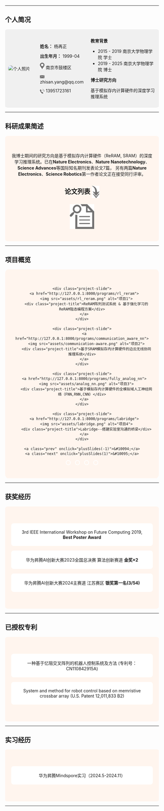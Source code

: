 <style>
/* 通用样式 */
.section {
  padding: 40px 20px;
}
.section h2 {
  font-weight: bold;
  text-align: center;
  margin-bottom: 20px;
}
.section a {
  text-decoration: none;
  color: inherit;
  transition: all 0.3s ease;
}
.section a:hover {
  filter: brightness(1.1);
}

/* 第一栏：个人简况 */
.personal-info {
  display: flex;
  background-color: #f0f0f0;
  padding: 10px;
  align-items: center;
  border-radius: 2%;
}
.personal-photo {
  flex: 0.8;
  text-align: left;
}
.personal-photo img {
  width: 120px;
  height: 175px;
  object-fit: cover;
  border-radius: 8px;
}
.personal-details {
  flex: 1.2;
  padding: 0 20px;
  text-align: left;
}
.personal-details p {
  margin: 12px 0;
}
.education {
  flex: 2;
  background-color: #f0f0f0;
  padding: 3px;
  border-radius: 2%;
}

/* 第二栏：科研成果简述 */
.research {
  background-color: seashell;
  text-align: center;
  border-radius: 2%;
}
.research .paper-link img {
  width: 40px;
  transition: all 0.3s ease;
}
.research .paper-link img:hover {
  box-shadow: 0 0 10px #333;
  transform: scale(1.1);
  border-radius: 8px;
}

/* 第三栏：项目概览 */
.projects {
  background-color: seashell;
  text-align: center;
  position: relative;
  border-radius: 2%;
}
.project-carousel {
  position: relative;
  max-width: 600px;
  margin: auto;
}
.project-slide {
  display: none;
}
.project-slide img {
  width: 100%;
  border-radius: 8px;
  transition: all 0.3s ease;
}
.project-slide img:hover {
  transform: scale(1.05);
  box-shadow: 0 0 15px #333;
}
.project-title {
  font-weight: bold;
  font-size: 30px;
  margin-top: 10px;
}
.project-title:hover {
  text-shadow: 0 0 5px #555;
}
.prev, .next {
  cursor: pointer;
  position: absolute;
  top: 50%;
  padding: 10px;
  margin-top: -20px;
  color: white;
  font-size: 70px;
  background-color: rgba(0,0,0,0.4);
  border-radius: 10%;
  transition: all 0.3s;
}
.prev:hover, .next:hover {
  background-color: rgba(0,0,0,0.7);
  transform: scale(1.5);
}
.prev { left: -80px; }
.next { right: -80px; }
.dots {
  text-align: center;
  margin-top: 10px;
}
.dot {
  height: 12px;
  width: 12px;
  margin: 0 5px;
  display: inline-block;
  border-radius: 50%;
  background-color: transparent;
  border: 2px solid white;
  cursor: pointer;
}
.active {
  background-color: white;
}

/* 第四栏：获奖经历 & 第五栏：专利 */
.awards, .patents, .intern {
  text-align: center;
}
.awards { background-color: seashell; border-radius: 2%;}
.patents { background-color: seashell; border-radius: 2%;}
.intern { background-color: seashell; border-radius: 2%;}
.card {
  background-color: white;
  margin: 15px auto;
  padding: 20px;
  max-width: 600px;
  border-radius: 8px;
  transition: all 0.3s ease;
}
.card:hover {
  box-shadow: 0 0 12px #333;
  transform: scale(1.02);
}
</style>

---

## **个人简况**

<!-- 第一栏：个人简况 -->
<div class="section personal-info">
  <div class="personal-photo" flex="0.8">
    <img src="assets/my_photo.jpg" alt="个人照片">
  </div>
  <div class="personal-details" flex="1.5">
    <p><b>姓名：</b> 杨再正</p>
    <p><b>出生年月：</b> 1999-04</p>
    <p><img src="assets/address_icon.png" alt="地址图标" width="15" vertical-align="middle"> 南京市鼓楼区</p>
    <p><img src="assets/email_icon.png" alt="邮箱图标" width="15" vertical-align="middle"> zhisan.yang@qq.com</p>
    <p><img src="assets/phone_icon.png" alt="电话图标" style="width:15px; vertical-align:middle;"> 13951723161</p>
  </div>
  <div class="education" flex="1">
    <p><b>教育背景</b></p>
    <ul>
      <li>2015 - 2019 南京大学物理学院 学士</li>
      <li>2019 - 2025 南京大学物理学院 博士</li>
    </ul>
      <p><strong>博士研究方向</strong></p>
      <p>基于模拟存内计算硬件的深度学习推理系统</p>
  </div>
</div>

---

## **科研成果简述**

<!-- 第二栏：科研成果简述 -->
<div class="section research">
  <p>我博士期间的研究方向是基于模拟存内计算硬件（ReRAM, SRAM）的深度学习推理系统。已在<strong>Nature Electronics</strong>、<strong>Nature Nanotechnology</strong>、<strong>Science Advances</strong>等国际知名期刊发表论文7篇，
  另有两篇<strong>Nature Electronics</strong>、<strong>Science Robotics</strong>第一作者论文正在接受同行评审。</p>
  <h2><strong>论文列表</strong> <img src="assets/arrow_icon.png" alt="箭头图标" style="width:25px; vertical-align:middle;"></h2>
  <a href="http://127.0.0.1:8000/papers" class="paper-link">
    <img src="assets/paper_icon.png" alt="论文图标" style="width:80px; vertical-align:middle;">
  </a>
</div>

---

## **项目概览**

<!-- 第三栏：项目概览 -->
<div class="section projects">
  <div class="project-carousel">

    <div class="project-slide">
      <a href="http://127.0.0.1:8000/programs/rl_reram">
        <img src="assets/rl_reram.png" alt="项目1">
        <div class="project-title">ReRAM阵列测试系统 & 基于强化学习的ReRAM阻态编程方案</div>
      </a>
    </div>

    <div class="project-slide">
      <a href="http://127.0.0.1:8000/programs/communication_aware_nn">
        <img src="assets/communication-aware.png" alt="项目2">
        <div class="project-title">基于SRAM模拟存内计算硬件的边云无线协同推理系统</div>
      </a>
    </div>

    <div class="project-slide">
      <a href="http://127.0.0.1:8000/programs/fully_analog_nn">
        <img src="assets/analog_nn.png" alt="项目3">
        <div class="project-title">基于模拟存内计算硬件的全模拟域人工神经网络（FNN,RNN,CNN）</div>
      </a>
    </div>

    <div class="project-slide">
      <a href="http://127.0.0.1:8000/programs/labridge">
        <img src="assets/labridge.png" alt="项目4">
        <div class="project-title">Labridge--搭建实验室沟通的桥梁</div>
      </a>
    </div>

    <a class="prev" onclick="plusSlides(-1)">&#10094;</a>
    <a class="next" onclick="plusSlides(1)">&#10095;</a>
  </div>

  <div class="dots">
    <span class="dot" onclick="currentSlide(1)"></span>
    <span class="dot" onclick="currentSlide(2)"></span>
    <span class="dot" onclick="currentSlide(3)"></span>
    <span class="dot" onclick="currentSlide(4)"></span>
  </div>
</div>

---

## **获奖经历**

<!-- 第四栏：获奖经历 -->
<div class="section awards">
  <a href="https://scramblingsnail.github.io/CurriculumVitae/awards/best_poster_award"><div class="card">3rd IEEE International Workshop on Future Computing 2019, <strong>Best Poster Award</strong></div></a>
  <a href="https://scramblingsnail.github.io/CurriculumVitae/awards/ascend2023"><div class="card">华为昇腾AI创新大赛2023全国总决赛 算法创新赛道 <strong>金奖×2</strong></div></a>
  <a href="https://scramblingsnail.github.io/CurriculumVitae/awards/ascend2024"><div class="card">华为昇腾AI创新大赛2024主赛道 江苏赛区 <b>银奖第一名(3/54)</b></div></a>
</div>

---

## **已授权专利**

<!-- 第五栏：已授权专利 -->
<div class="section patents">
  <a href="https://scramblingsnail.github.io/CurriculumVitae/patents/ca_patent"><div class="card">一种基于忆阻交叉阵列的机器人控制系统及方法 (专利号：CN110842915A)</div></a>
  <a href="https://scramblingsnail.github.io/CurriculumVitae/patents/us_patent"><div class="card">System and method for robot control based on memristive crossbar array (U.S. Patent 12,011,833 B2)</div></a>
</div>

---

## **实习经历**
<div class="section intern">
  <a href="https://scramblingsnail.github.io/CurriculumVitae/intern"><div class="card">华为昇腾Mindspore实习（2024.5-2024.11）</div></a>
</div>

---

<script>
let slideIndex = 1;
showSlides(slideIndex);
function plusSlides(n) { showSlides(slideIndex += n); }
function currentSlide(n) { showSlides(slideIndex = n); }
function showSlides(n) {
  let i;
  let slides = document.getElementsByClassName("project-slide");
  let dots = document.getElementsByClassName("dot");
  if (n > slides.length) {slideIndex = 1}
  if (n < 1) {slideIndex = slides.length}
  for (i = 0; i < slides.length; i++) {
    slides[i].style.display = "none";
  }
  for (i = 0; i < dots.length; i++) {
    dots[i].className = dots[i].className.replace(" active", "");
  }
  slides[slideIndex-1].style.display = "block";
  dots[slideIndex-1].className += " active";
}
</script>